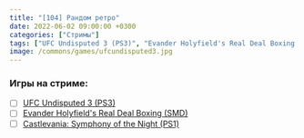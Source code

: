 ```yaml
---
title: "[104] Рандом ретро"
date: 2022-06-02 09:00:00 +0300
categories: ["Стримы"]
tags: ["UFC Undisputed 3 (PS3)", "Evander Holyfield's Real Deal Boxing (SMD)", "Castlevania: Symphony of the Night (PS1)"]
image: /commons/games/ufcundisputed3.jpg
---
```


### Игры на стриме:
+ [ ] [UFC Undisputed 3 (PS3)](/tags/ufc-undisputed-3-ps3)
+ [ ] [Evander Holyfield's Real Deal Boxing (SMD)](/tags/evander-holyfield-s-real-deal-boxing-smd)
+ [ ] [Castlevania: Symphony of the Night (PS1)](/tags/castlevania-symphony-of-the-night-ps1)
